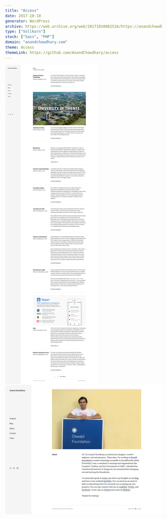 ```yaml
---
title: "Access"
date: 2017-10-10
generator: WordPress
archive: https://web.archive.org/web/20171010082516/https://anandchowdhary.com/
type: ["Vollkorn"]
stack: ["Sass", "PHP"]
domain: "anandchowdhary.com"
theme: Access
themeLink: https://github.com/AnandChowdhary/access
---
```


<div class="image shadow scrollable"><img alt="Screenshot of the footer" src="https://raw.githubusercontent.com/AnandChowdhary/versions/main/assets/access/home-full.png"></div>
<div class="image shadow scrollable"><img alt="Screenshot of About page" src="https://raw.githubusercontent.com/AnandChowdhary/versions/main/assets/access/about.png"></div>
